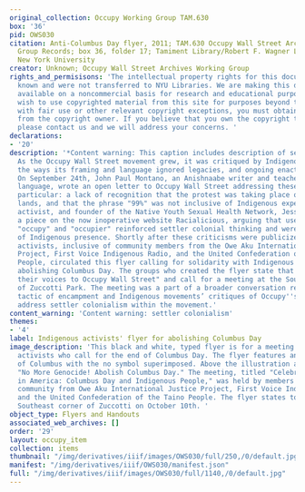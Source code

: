 ```yaml
---
original_collection: Occupy Working Group TAM.630
box: '36'
pid: OWS030
citation: Anti-Columbus Day flyer, 2011; TAM.630 Occupy Wall Street Archives Working
  Group Records; box 36, folder 17; Tamiment Library/Robert F. Wagner Labor Archives,
  New York University
creator: Unknown; Occupy Wall Street Archives Working Group
rights_and_permisisons: 'The intellectual property rights for this document are not
  known and were not transferred to NYU Libraries. We are making this document publicly
  available on a noncommercial basis for research and educational purposes. If you
  wish to use copyrighted material from this site for purposes beyond those in accordance
  with fair use or other relevant copyright exceptions, you must obtain permission
  from the copyright owner. If you believe that you own the copyright to this document,
  please contact us and we will address your concerns. '
declarations:
- '20'
description: '*Content warning: This caption includes description of settler colonialism*
  As the Occupy Wall Street movement grew, it was critiqued by Indigenous people for
  the ways its framing and language ignored legacies, and ongoing enactments, of colonialism.
  On September 24th, John Paul Montano, an Anishnaabe writer and teacher of Nishnaabe
  language, wrote an open letter to Occupy Wall Street addressing these issues, in
  particular: a lack of recognition that the protest was taking place on Indigenous
  lands, and that the phrase "99%" was not inclusive of Indigenous experiences. Indigenous
  activist, and founder of the Native Youth Sexual Health Network, Jessica Yee wrote
  a piece on the now inoperative website Racialicious, arguing that use of the terms
  "occupy" and "occupier" reinforced settler colonial thinking and were an erasure
  of Indigenous presence. Shortly after these criticisms were publicized, Indigenous
  activists, inclusive of community members from the Owe Aku International Justice
  Project, First Voice Indigenous Radio, and the United Confederation of the Taino
  People, circulated this flyer calling for solidarity with Indigenous people and
  abolishing Columbus Day. The groups who created the flyer state that they will "bring
  their voices to Occupy Wall Street" and call for a meeting at the Southeast corner
  of Zuccotti Park. The meeting was a part of a broader conversation regarding the
  tactic of encampment and Indigenous movements’ critiques of Occupy''s failure to
  address settler colonialism within the movement.'
content_warning: 'Content warning: settler colonialism'
themes:
- '4'
label: Indigenous activists' flyer for abolishing Columbus Day
image_description: 'This black and white, typed flyer is for a meeting with Indigenous
  activists who call for the end of Columbus Day. The flyer features an illustration
  of Columbus with the no symbol superimposed. Above the illustration are the words
  "No More Genocide! Abolish Columbus Day." The meeting, titled "Celebrating Genocide
  in America: Columbus Day and Indigenous People," was held by members of the Indigenous
  community from Owe Aku International Justice Project, First Voice Indigenous Radio,
  and the United Confederation of the Taino People. The flyer states to meet in the
  Southeast corner of Zuccotti on October 10th. '
object_type: Flyers and Handouts
associated_web_archives: []
order: '29'
layout: occupy_item
collection: items
thumbnail: "/img/derivatives/iiif/images/OWS030/full/250,/0/default.jpg"
manifest: "/img/derivatives/iiif/OWS030/manifest.json"
full: "/img/derivatives/iiif/images/OWS030/full/1140,/0/default.jpg"
---
```

